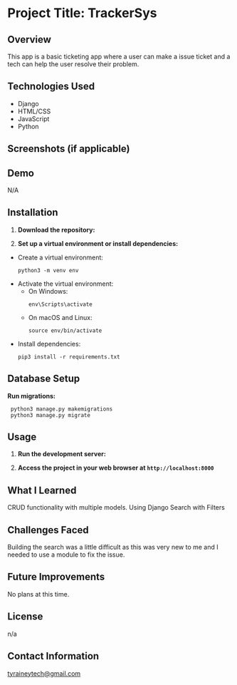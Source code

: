 # Project Title: TrackerSys

## Overview
This app is a basic ticketing app where a user can make a issue ticket and a tech can help the user resolve their problem.

## Technologies Used
- Django
- HTML/CSS
- JavaScript 
- Python

## Screenshots (if applicable)


## Demo
N/A

## Installation
1. **Download the repository:**

2. **Set up a virtual environment or install dependencies:**
- Create a virtual environment:
  ```
  python3 -m venv env
  ```
- Activate the virtual environment:
  - On Windows:
    ```
    env\Scripts\activate
    ```
  - On macOS and Linux:
    ```
    source env/bin/activate
    ```
- Install dependencies:
  ```
  pip3 install -r requirements.txt
  ```

## Database Setup
 **Run migrations:**
 ```
  python3 manage.py makemigrations
  python3 manage.py migrate
 ```


## Usage
1. **Run the development server:**


2. **Access the project in your web browser at `http://localhost:8000`**

## What I Learned
CRUD functionality with multiple models.
Using Django Search with Filters

## Challenges Faced
Building the search was a little difficult as this was very new to me and I needed to use a module to fix the issue.

## Future Improvements
No plans at this time.

## License
n/a

## Contact Information

tyraineytech@gmail.com




